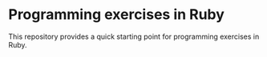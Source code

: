 # Programming exercises in Ruby

This repository provides a quick starting point for programming exercises in
Ruby.
